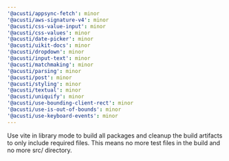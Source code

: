 ```yaml
---
'@acusti/appsync-fetch': minor
'@acusti/aws-signature-v4': minor
'@acusti/css-value-input': minor
'@acusti/css-values': minor
'@acusti/date-picker': minor
'@acusti/uikit-docs': minor
'@acusti/dropdown': minor
'@acusti/input-text': minor
'@acusti/matchmaking': minor
'@acusti/parsing': minor
'@acusti/post': minor
'@acusti/styling': minor
'@acusti/textual': minor
'@acusti/uniquify': minor
'@acusti/use-bounding-client-rect': minor
'@acusti/use-is-out-of-bounds': minor
'@acusti/use-keyboard-events': minor
---
```


Use vite in library mode to build all packages and cleanup the build
artifacts to only include required files. This means no more test files in
the build and no more src/ directory.
